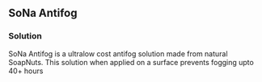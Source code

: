 ## SoNa Antifog

### Solution

SoNa Antifog is a ultralow cost antifog solution made from natural SoapNuts. This solution when applied on a surface prevents fogging upto 40+ hours

